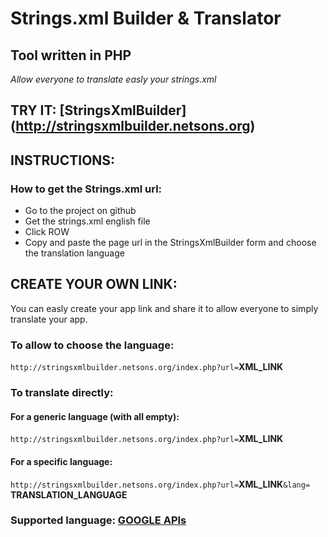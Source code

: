 # Strings.xml Builder & Translator
## Tool written in PHP

*Allow everyone to translate easly your strings.xml*


## TRY IT: [StringsXmlBuilder] (http://stringsxmlbuilder.netsons.org)




## INSTRUCTIONS:
### How to get the Strings.xml url:
- Go to the project on github
- Get the strings.xml english file
- Click ROW
- Copy and paste the page url in the StringsXmlBuilder form and choose the translation language

## CREATE YOUR OWN LINK:
You can easly create your app link and share it to allow everyone to simply translate your app.
### To allow to choose the language:
`http://stringsxmlbuilder.netsons.org/index.php?url=`**XML_LINK**

### To translate directly:
#### For a generic language (with all empty):

`http://stringsxmlbuilder.netsons.org/index.php?url=`**XML_LINK** 

#### For a specific language:

`http://stringsxmlbuilder.netsons.org/index.php?url=`**XML_LINK**`&lang=` **TRANSLATION_LANGUAGE**

### Supported language: [GOOGLE APIs](https://cloud.google.com/translate/v2/translate-reference#supported_languages) 
